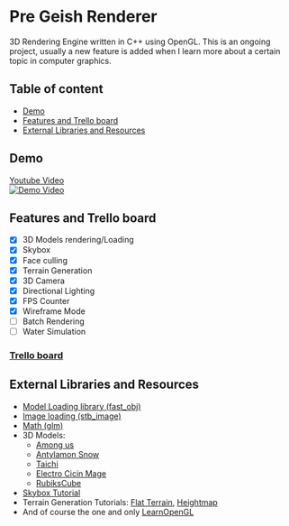 # Pre Geish Renderer
3D Rendering Engine written in C++ using OpenGL. This is an ongoing project, usually a new feature is added when I learn more about a certain topic in computer graphics.

## Table of content
- [Demo](#Demo)
- [Features and Trello board](#Features-and-Trello-board)
- [External Libraries and Resources](#External-Libraries-and-Resources)

## Demo
[Youtube Video](https://www.youtube.com/watch?v=QUgoaPlRY2o)<br/>
[![Demo Video](https://img.youtube.com/vi/QUgoaPlRY2o/0.jpg)](https://www.youtube.com/watch?v=QUgoaPlRY2o)

## Features and Trello board
- [x] 3D Models rendering/Loading
- [x] Skybox
- [x] Face culling
- [x] Terrain Generation
- [x] 3D Camera
- [x] Directional Lighting
- [x] FPS Counter
- [x] Wireframe Mode
- [ ] Batch Rendering
- [ ] Water Simulation

### [Trello board](https://trello.com/b/KDzIrtB1/pre-geish-renderer)


## External Libraries and Resources
- [Model Loading library (fast_obj)](https://github.com/thisistherk/fast_obj)
- [Image loading (stb_image)](https://github.com/nothings/stb)
- [Math (glm)](https://glm.g-truc.net/0.9.8/index.html)
- 3D Models:
  - [Among us](https://www.cgtrader.com/free-3d-models/character/sci-fi/among-us-character-cb3e5b58-f246-4e71-a3e1-0991935eb60f)
  - [Antylamon Snow](https://www.models-resource.com/custom_edited/digimoncustoms/model/8504/)
  - [Taichi](https://www.models-resource.com/pc_computer/digimonmasters/model/6485/)
  - [Electro Cicin Mage](https://www.models-resource.com/mobile/genshinimpact/model/41295/)
  - [RubiksCube](https://www.cgtrader.com/free-3d-models/sports/toy/rub-26e02e48-9c05-4998-b60d-a628350c709f)
- [Skybox Tutorial](https://www.youtube.com/watch?v=8sVvxeKI9Pk&t=0s)
- Terrain Generation Tutorials: [Flat Terrain](https://www.youtube.com/watch?v=yNYwZMmgTJk&list=PLRIWtICgwaX0u7Rf9zkZhLoLuZVfUksDP), [Heightmap](https://www.youtube.com/watch?v=O9v6olrHPwI&list=PLRIWtICgwaX0u7Rf9zkZhLoLuZVfUksDP&t=0s)
- And of course the one and only [LearnOpenGL](https://learnopengl.com/)
